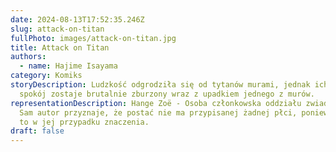 ```yaml
---
date: 2024-08-13T17:52:35.246Z
slug: attack-on-titan
fullPhoto: images/attack-on-titan.jpg
title: Attack on Titan
authors:
  - name: Hajime Isayama
category: Komiks
storyDescription: Ludzkość odgrodziła się od tytanów murami, jednak ich pozorny
  spokój zostaje brutalnie zburzony wraz z upadkiem jednego z murów.
representationDescription: Hange Zoë - Osoba członkowska oddziału zwiadowców.
  Sam autor przyznaje, że postać nie ma przypisanej żadnej płci, ponieważ nie ma
  to w jej przypadku znaczenia.
draft: false
---
```

